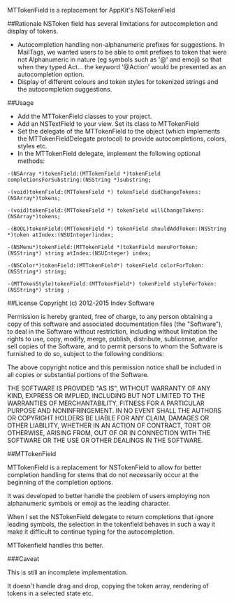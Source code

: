 MTTokenField is a replacement for AppKit's NSTokenField

##Rationale
NSToken field has several limitations for autocompletion and display of tokens.  
* Autocompletion handling non-alphanumeric prefixes for suggestions.   In MailTags, we wanted users to be able to omit prefixes to token that were not Alphanumeric in nature (eg symbols such as '@' and emoji)  so that when they typed Act... the keyword '@Action' would be presented as an autocompletion option.
* Display of different colours and token styles for tokenized strings and the autocompletion suggestions. 

##Usage

* Add the MTTokenField classes to your project.  
* Add an NSTextField to your view.  Set its class to MTTokenField
* Set the delegate of the MTTokenField to the object (which implements the MTTokenFieldDelegate protocol) to provide autocompletions, colors, styles etc.
* In the MTTokenField delegate, implement the following optional methods:

```
-(NSArray *)tokenField:(MTTokenField *)tokenField completionsForSubstring:(NSString *)substring;

-(void)tokenField:(MTTokenField *) tokenField didChangeTokens:(NSArray*)tokens;

-(void)tokenField:(MTTokenField *) tokenField willChangeTokens:(NSArray*)tokens;

-(BOOL)tokenField:(MTTokenField *) tokenField shouldAddToken:(NSString *)token atIndex:(NSUInteger)index;

-(NSMenu*)tokenField:(MTTokenField *)tokenField menuForToken:(NSString*) string atIndex:(NSUInteger) index;

-(NSColor*)tokenField:(MTTokenField*) tokenField colorForToken:(NSString*) string;

-(MTTokenStyle)tokenField:(MTTokenField*) tokenField styleForToken:(NSString*) string ;
```



##License
Copyright (c) 2012-2015 Indev Software

Permission is hereby granted, free of charge, to any person obtaining a copy of this software and associated documentation files (the "Software"), to deal in the Software without restriction, including without limitation the rights to use, copy, modify, merge, publish, distribute, sublicense, and/or sell copies of the Software, and to permit persons to whom the Software is furnished to do so, subject to the following conditions:

The above copyright notice and this permission notice shall be included in all copies or substantial portions of the Software.

THE SOFTWARE IS PROVIDED "AS IS", WITHOUT WARRANTY OF ANY KIND, EXPRESS OR IMPLIED, INCLUDING BUT NOT LIMITED TO THE WARRANTIES OF MERCHANTABILITY, FITNESS FOR A PARTICULAR PURPOSE AND NONINFRINGEMENT. IN NO EVENT SHALL THE AUTHORS OR COPYRIGHT HOLDERS BE LIABLE FOR ANY CLAIM, DAMAGES OR OTHER LIABILITY, WHETHER IN AN ACTION OF CONTRACT, TORT OR OTHERWISE, ARISING FROM, OUT OF OR IN CONNECTION WITH THE SOFTWARE OR THE USE OR OTHER DEALINGS IN THE SOFTWARE.


##MTTokenField

MTTokenField is a replacement for NSTokenField to allow for better completion handling for stems that do not necessarily occur at the beginning of the completion options.

It was developed to better handle the problem of users employing non alphanumeric symbols or emoji as the leading character.

When I set the NSTokenField delegate to return completions that ignore leading symbols, the selection in the tokenfield behaves in such a way it make it difficult to continue typing for the autocompletion.

MTTokenfield handles this better.


###Caveat

This is still an incomplete implementation.

It doesn't handle drag and drop, copying the token array, rendering of tokens in a selected state etc.
